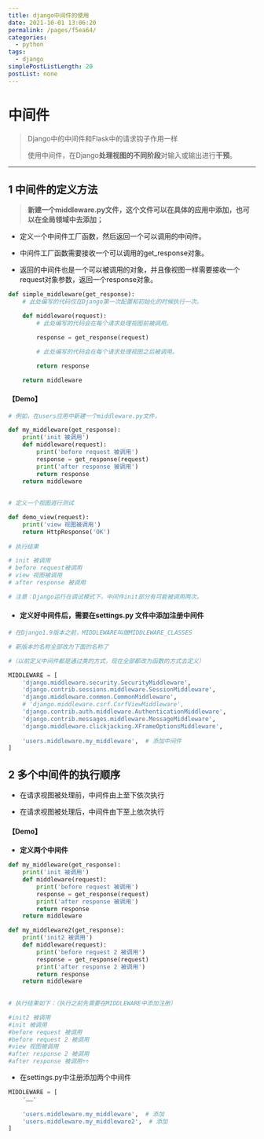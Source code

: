 ```yaml
---
title: django中间件的使用
date: 2021-10-01 13:06:20
permalink: /pages/f5ea64/
categories: 
  - python
tags: 
  - django
simplePostListLength: 20
postList: none
---
```

# 中间件
> Django中的中间件和Flask中的请求钩子作用一样
>
> 使用中间件，在Django**处理视图的不同阶段**对输入或输出进行**干预**。

---

## 1 中间件的定义方法

>**新建一个middleware.py文件，这个文件可以在具体的应用中添加，也可以在全局领域中去添加；**
- 定义一个中间件工厂函数，然后返回一个可以调用的中间件。

- 中间件工厂函数需要接收一个可以调用的get_response对象。

- 返回的中间件也是一个可以被调用的对象，并且像视图一样需要接收一个request对象参数，返回一个response对象。
```python
def simple_middleware(get_response):
    # 此处编写的代码仅在Django第一次配置和初始化的时候执行一次。

    def middleware(request):
        # 此处编写的代码会在每个请求处理视图前被调用。

        response = get_response(request)

        # 此处编写的代码会在每个请求处理视图之后被调用。

        return response

    return middleware
```
#### 【Demo】
```python
# 例如，在users应用中新建一个middleware.py文件，

def my_middleware(get_response):
    print('init 被调用')
    def middleware(request):
        print('before request 被调用')
        response = get_response(request)
        print('after response 被调用')
        return response
    return middleware
    
    
# 定义一个视图进行测试

def demo_view(request):
    print('view 视图被调用')
    return HttpResponse('OK')
    
# 执行结果  

# init 被调用
# before request被调用
# view 视图被调用
# after response 被调用

# 注意：Django运行在调试模式下，中间件init部分有可能被调用两次。
```
- #### 定义好中间件后，需要在settings.py 文件中添加注册中间件
```python
# 在Django1.9版本之前，MIDDLEWARE叫做MIDDLEWARE_CLASSES

# 新版本的名称全部改为下面的名称了

#（以前定义中间件都是通过类的方式，现在全部都改为函数的方式去定义）

MIDDLEWARE = [
    'django.middleware.security.SecurityMiddleware',
    'django.contrib.sessions.middleware.SessionMiddleware',
    'django.middleware.common.CommonMiddleware',
    # 'django.middleware.csrf.CsrfViewMiddleware',
    'django.contrib.auth.middleware.AuthenticationMiddleware',
    'django.contrib.messages.middleware.MessageMiddleware',
    'django.middleware.clickjacking.XFrameOptionsMiddleware',
    
    'users.middleware.my_middleware',  # 添加中间件
]
```
## 2 多个中间件的执行顺序

- 在请求视图被处理前，中间件由上至下依次执行

- 在请求视图被处理后，中间件由下至上依次执行

#### 【Demo】

- **定义两个中间件**
```python
def my_middleware(get_response):
    print('init 被调用')
    def middleware(request):
        print('before request 被调用')
        response = get_response(request)
        print('after response 被调用')
        return response
    return middleware

def my_middleware2(get_response):
    print('init2 被调用')
    def middleware(request):
        print('before request 2 被调用')
        response = get_response(request)
        print('after response 2 被调用')
        return response
    return middleware
 
 
# 执行结果如下：（执行之前先需要在MIDDLEWARE中添加注册）

#init2 被调用
#init 被调用
#before request 被调用
#before request 2 被调用
#view 视图被调用
#after response 2 被调用
#after response 被调用÷÷
```
- 在settings.py中注册添加两个中间件

```python
MIDDLEWARE = [
    '……'
    
    'users.middleware.my_middleware',  # 添加
    'users.middleware.my_middleware2',  # 添加
]
```

